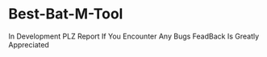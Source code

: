# Best-Bat-M-Tool
In Development PLZ Report If You Encounter Any Bugs FeadBack Is Greatly Appreciated
